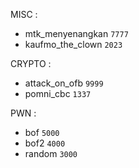 MISC : 
 - mtk_menyenangkan `7777`
 - kaufmo_the_clown `2023`

CRYPTO : 
 - attack_on_ofb `9999`
 - pomni_cbc `1337`

PWN : 
 - bof `5000`
 - bof2 `4000`
 - random `3000`
